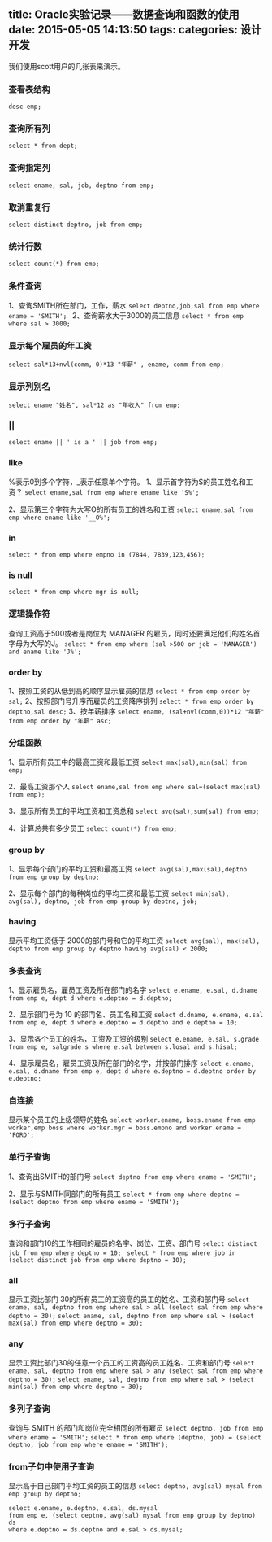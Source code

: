title: Oracle实验记录——数据查询和函数的使用
date: 2015-05-05 14:13:50
tags: 
categories: 设计开发
---

我们使用scott用户的几张表来演示。

### 查看表结构
`desc emp;`

### 查询所有列
`select * from dept;`

### 查询指定列
`select ename, sal, job, deptno from emp;`
<!--more-->
### 取消重复行
`select distinct deptno, job from emp; `

### 统计行数
`select count(*) from emp;`

### 条件查询
1、查询SMITH所在部门，工作，薪水
`select deptno,job,sal from emp where ename = 'SMITH'; `
2、查询薪水大于3000的员工信息
`select * from emp where sal > 3000;`

### 显示每个雇员的年工资
`select sal*13+nvl(comm, 0)*13 "年薪" , ename, comm from emp;`

### 显示列别名
`select ename "姓名", sal*12 as "年收入" from emp; `

### ||
`select ename || ' is a ' || job from emp;`

### like
%表示0到多个字符，_表示任意单个字符。
1、显示首字符为S的员工姓名和工资？
`select ename,sal from emp where ename like 'S%';`

2、显示第三个字符为大写O的所有员工的姓名和工资
`select ename,sal from emp where ename like '__O%';`

### in
`select * from emp where empno in (7844, 7839,123,456);`

### is null
`select * from emp where mgr is null; `

### 逻辑操作符
查询工资高于500或者是岗位为 MANAGER 的雇员，同时还要满足他们的姓名首字母为大写的J。
`select * from emp where (sal >500 or job = 'MANAGER') and ename like 'J%';`

### order by
1、按照工资的从低到高的顺序显示雇员的信息
`select * from emp order by sal;`
2、按照部门号升序而雇员的工资降序排列 
`select * from emp order by deptno,sal desc;`
3、按年薪排序
`select ename, (sal+nvl(comm,0))*12 "年薪" from emp order by "年薪" asc;`

### 分组函数
1、显示所有员工中的最高工资和最低工资
`select max(sal),min(sal) from emp;`

2、最高工资那个人
`select ename,sal from emp where sal=(select max(sal) from emp);`

3、显示所有员工的平均工资和工资总和
`select avg(sal),sum(sal) from emp;`

4、计算总共有多少员工
`select count(*) from emp;`

### group by
1、显示每个部门的平均工资和最高工资
`select avg(sal),max(sal),deptno from emp group by deptno;`

2、显示每个部门的每种岗位的平均工资和最低工资
`select min(sal), avg(sal), deptno, job from emp group by deptno, job;`

### having
显示平均工资低于 2000的部门号和它的平均工资
`select avg(sal), max(sal), deptno from emp group by deptno having avg(sal) < 2000;`

### 多表查询
1、显示雇员名，雇员工资及所在部门的名字
`select e.ename, e.sal, d.dname from emp e, dept d where e.deptno = d.deptno;`

2、显示部门号为 10 的部门名、员工名和工资
`select d.dname, e.ename, e.sal from emp e, dept d where e.deptno = d.deptno and e.deptno = 10;`

3、显示各个员工的姓名，工资及工资的级别
`select e.ename, e.sal, s.grade from emp e, salgrade s where e.sal between s.losal and s.hisal;`

4、显示雇员名，雇员工资及所在部门的名字，并按部门排序
`select e.ename, e.sal, d.dname from emp e, dept d where e.deptno = d.deptno order by e.deptno;`

### 自连接
显示某个员工的上级领导的姓名
`select worker.ename, boss.ename from emp worker,emp boss where worker.mgr = boss.empno and worker.ename = 'FORD';`

### 单行子查询
1、查询出SMITH的部门号
`select deptno from emp where ename = 'SMITH';`

2、显示与SMITH同部门的所有员工
`select * from emp where deptno = (select deptno from emp where ename = 'SMITH');`

### 多行子查询
查询和部门10的工作相同的雇员的名字、岗位、工资、部门号
`select distinct job from emp where deptno = 10; `
`select * from emp where job in (select distinct job from emp where deptno = 10);`


### all
显示工资比部门 30的所有员工的工资高的员工的姓名、工资和部门号
`select ename, sal, deptno from emp where sal > all (select sal from emp where deptno = 30);`
`select ename, sal, deptno from emp where sal > (select max(sal) from emp where deptno = 30);`

### any
显示工资比部门30的任意一个员工的工资高的员工姓名、工资和部门号
`select ename, sal, deptno from emp where sal > any (select sal from emp where deptno = 30);`
`select ename, sal, deptno from emp where sal > (select min(sal) from emp where deptno = 30);`


### 多列子查询
查询与 SMITH 的部门和岗位完全相同的所有雇员
`select deptno, job from emp where ename = 'SMITH';`
`select * from emp where (deptno, job) = (select deptno, job from emp where ename = 'SMITH');`

### from子句中使用子查询
显示高于自己部门平均工资的员工的信息
`select deptno, avg(sal) mysal from emp group by deptno;`
```
select e.ename, e.deptno, e.sal, ds.mysal 
from emp e, (select deptno, avg(sal) mysal from emp group by deptno) ds 
where e.deptno = ds.deptno and e.sal > ds.mysal;
```